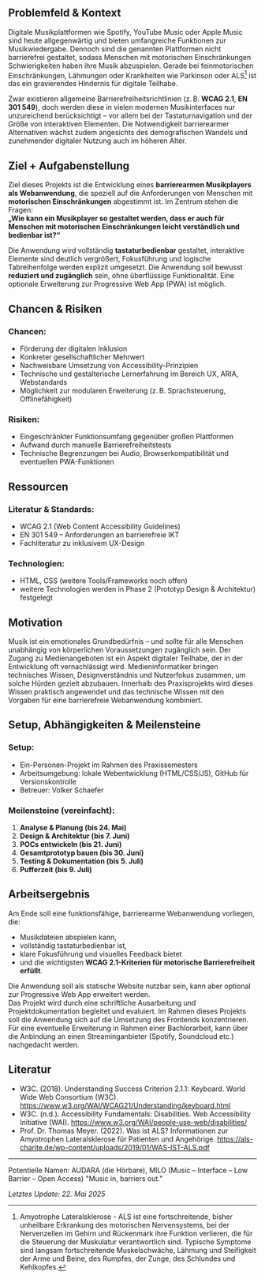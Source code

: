 ## Problemfeld & Kontext

Digitale Musikplattformen wie Spotify, YouTube Music oder Apple Music sind heute allgegenwärtig und bieten umfangreiche Funktionen zur Musikwiedergabe. Dennoch sind die genannten Plattformen nicht barrierefrei gestaltet, sodass Menschen mit motorischen Einschränkungen Schwierigkeiten haben ihre Musik abzuspielen. Gerade bei feinmotorischen Einschränkungen, Lähmungen oder Krankheiten wie Parkinson oder ALS[^1] ist das ein gravierendes Hindernis für digitale Teilhabe.

Zwar existieren allgemeine Barrierefreiheitsrichtlinien (z. B. **WCAG 2.1**, **EN 301 549**), doch werden diese in vielen modernen Musikinterfaces nur unzureichend berücksichtigt – vor allem bei der Tastaturnavigation und der Größe von interaktiven Elementen. Die Notwendigkeit barrierearmer Alternativen wächst zudem angesichts des demografischen Wandels und zunehmender digitaler Nutzung auch im höheren Alter.


## Ziel + Aufgabenstellung

Ziel dieses Projekts ist die Entwicklung eines **barrierearmen Musikplayers als Webanwendung**, die speziell auf die Anforderungen von Menschen mit **motorischen Einschränkungen** abgestimmt ist. Im Zentrum stehen die Fragen:  
**„Wie kann ein Musikplayer so gestaltet werden, dass er auch für Menschen mit motorischen Einschränkungen leicht verständlich und bedienbar ist?“**

Die Anwendung wird vollständig **tastaturbedienbar** gestaltet, interaktive Elemente sind deutlich vergrößert, Fokusführung und logische Tabreihenfolge werden explizit umgesetzt. Die Anwendung soll bewusst **reduziert und zugänglich** sein, ohne überflüssige Funktionalität. Eine optionale Erweiterung zur Progressive Web App (PWA) ist möglich.


## Chancen & Risiken

### Chancen:
- Förderung der digitalen Inklusion
- Konkreter gesellschaftlicher Mehrwert
- Nachweisbare Umsetzung von Accessibility-Prinzipien
- Technische und gestalterische Lernerfahrung im Bereich UX, ARIA, Webstandards
- Möglichkeit zur modularen Erweiterung (z. B. Sprachsteuerung, Offlinefähigkeit)

### Risiken:
- Eingeschränkter Funktionsumfang gegenüber großen Plattformen
- Aufwand durch manuelle Barrierefreiheitstests
- Technische Begrenzungen bei Audio, Browserkompatibilität und eventuellen PWA-Funktionen


## Ressourcen

### Literatur & Standards:
- WCAG 2.1 (Web Content Accessibility Guidelines)
- EN 301 549 – Anforderungen an barrierefreie IKT
- Fachliteratur zu inklusivem UX-Design

### Technologien:
- HTML, CSS (weitere Tools/Frameworks noch offen)
- weitere Technologien werden in Phase 2 (Prototyp Design & Architektur) festgelegt


## Motivation

Musik ist ein emotionales Grundbedürfnis – und sollte für alle Menschen unabhängig von körperlichen Voraussetzungen zugänglich sein. Der Zugang zu Medienangeboten ist ein Aspekt digitaler Teilhabe, der in der Entwicklung oft vernachlässigt wird. Medieninformatiker bringen technisches Wissen, Designverständnis und Nutzerfokus zusammen, um solche Hürden gezielt abzubauen. Innerhalb des Praxisprojekts wird dieses Wissen praktisch angewendet und das technische Wissen mit den Vorgaben für eine barrierefreie Webanwendung kombiniert.


## Setup, Abhängigkeiten & Meilensteine

### Setup:
- Ein-Personen-Projekt im Rahmen des Praxissemesters
- Arbeitsumgebung: lokale Webentwicklung (HTML/CSS/JS), GitHub für Versionskontrolle
- Betreuer: Volker Schaefer

### Meilensteine (vereinfacht):
1. **Analyse & Planung (bis 24. Mai)**  
2. **Design & Architektur (bis 7. Juni)**  
3. **POCs entwickeln (bis 21. Juni)**  
4. **Gesamtprototyp bauen (bis 30. Juni)**  
5. **Testing & Dokumentation (bis 5. Juli)**  
6. **Pufferzeit (bis 9. Juli)**


## Arbeitsergebnis

Am Ende soll eine funktionsfähige, barrierearme Webanwendung vorliegen, die:

- Musikdateien abspielen kann,
- vollständig tastaturbedienbar ist,
- klare Fokusführung und visuelles Feedback bietet
- und die wichtigsten **WCAG 2.1-Kriterien für motorische Barrierefreiheit erfüllt**.

Die Anwendung soll als statische Website nutzbar sein, kann aber optional zur Progressive Web App erweitert werden.  
Das Projekt wird durch eine schriftliche Ausarbeitung und Projektdokumentation begleitet und evaluiert.
Im Rahmen dieses Projekts soll die Anwendung sich auf die Umsetzung des Frontends konzentrieren. Für eine eventuelle Erweiterung in Rahmen einer Bachlorarbeit, kann über die Anbindung an einen Streaminganbieter (Spotify, Soundcloud etc.) nachgedacht werden.

## Literatur

- W3C. (2018). Understanding Success Criterion 2.1.1: Keyboard. World Wide Web Consortium (W3C). https://www.w3.org/WAI/WCAG21/Understanding/keyboard.html
- W3C. (n.d.). Accessibility Fundamentals: Disabilities. Web Accessibility Initiative (WAI). https://www.w3.org/WAI/people-use-web/disabilities/
- Prof. Dr. Thomas Meyer. (2022). Was ist ALS? Informationen zur Amyotrophen Lateralsklerose für Patienten und Angehörige. https://als-charite.de/wp-content/uploads/2019/01/WAS-IST-ALS.pdf

---

[^1]: Amyotrophe Lateralsklerose - ALS ist eine fortschreitende, bisher unheilbare Erkrankung des motorischen Nervensystems, bei der Nervenzellen im Gehirn und Rückenmark ihre Funktion verlieren, die für die Steuerung der Muskulatur verantwortlich sind. Typische Symptome sind langsam fortschreitende Muskelschwäche, Lähmung und Steifigkeit der Arme und Beine, des Rumpfes, der Zunge, des Schlundes und Kehlkopfes. 

Potentielle Namen: AUDARA (die Hörbare), MILO (Music – Interface – Low Barrier – Open Access)
"Music in, barriers out."

*Letztes Update: 22. Mai 2025*
